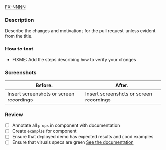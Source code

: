 [FX-NNNN](https://toptal-core.atlassian.net/browse/FX-NNNN)

### Description

Describe the changes and motivations for the pull request, unless evident from the title.

### How to test

- FIXME: Add the steps describing how to verify your changes

### Screenshots

| Before.                                 | After.                                  |
| --------------------------------------- | --------------------------------------- |
| Insert screenshots or screen recordings | Insert screenshots or screen recordings |

### Review

- [ ] Annotate all `props` in component with documentation
- [ ] Create `examples` for component
- [ ] Ensure that deployed demo has expected results and good examples
- [ ] Ensure that visuals specs are green [See the documentation](/README.md#fixing-broken-visual-tests-inside-a-pr)
